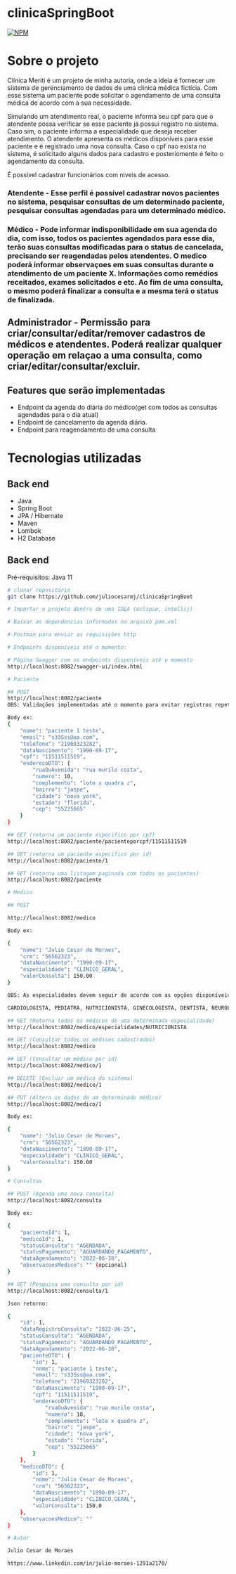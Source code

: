 # clinicaSpringBoot

[![NPM](https://img.shields.io/npm/l/react)](https://github.com/juliocesarmj/clinicaSpringBoot/blob/master/LICENCE) 

# Sobre o projeto

Clínica Meriti é um projeto de minha autoria, onde a ideia é fornecer um sistema de gerenciamento de dados de uma clinica médica fictícia.
Com esse sistema um paciente pode solicitar o agendamento de uma consulta médica de acordo com a sua necessidade.

Simulando um atendimento real, o paciente informa seu cpf para que o atendente possa verificar se esse paciente já possui registro no sistema.
Caso sim, o paciente informa a especialidade que deseja receber atendimento. O atendente apresenta os médicos disponíveis para esse paciente e é registrado uma nova consulta.
Caso o cpf nao exista no sistema, é solicitado alguns dados para cadastro e posteriomente é feito o agendamento da consulta.

É possível cadastrar funcionários com niveis de acesso.

### Atendente - Esse perfil é possível cadastrar novos pacientes no sistema, pesquisar consultas de um determinado paciente, pesquisar consultas agendadas para um determinado médico.
### Médico - Pode informar indisponibilidade em sua agenda do dia, com isso, todos os pacientes agendados para esse dia, terão suas consultas modificadas para o status de cancelada, precisando ser reagendadas pelos atendentes. O medico poderá informar observaçoes em suas consultas durante o atendimento de um paciente X. Informações como remédios receitados, exames solicitados e etc. Ao fim de uma consulta, o mesmo poderá finalizar a consulta e a mesma terá o status de finalizada.
## Administrador - Permissão para criar/consultar/editar/remover cadastros de médicos e atendentes. Poderá realizar qualquer operação em relaçao a uma consulta, como criar/editar/consultar/excluir.

## Features que serão implementadas

- Endpoint da agenda do diária do médico(get com todos as consultas agendadas para o dia atual)
- Endpoint de cancelamento da agenda diária.
- Endpoint para reagendamento de uma consulta

# Tecnologias utilizadas
## Back end
- Java
- Spring Boot
- JPA / Hibernate
- Maven
- Lombok
- H2 Database

## Back end
Pré-requisitos: Java 11

```bash
# clonar repositório
git clone https://github.com/juliocesarmj/clinicaSpringBoot

# Importar o projeto dentro de uma IDEA (eclipse, intellij)

# Baixar as dependencias informadas no arquivo pom.xml

# Postman para enviar as requisições http

# Endpoints disponíveis até o momento:

# Página Swagger com os endpoints disponíveis até o momento
http://localhost:8082/swagger-ui/index.html

# Paciente

## POST
http://localhost:8082/paciente
OBS: Validações implementadas até o momento para evitar registros repetidos(cpf, telefone e email)

Body ex: 
{
    "nome": "paciente 1 teste",
    "email": "s33Sss@aa.com",
    "telefone": "21969323282",
    "dataNascimento": "1990-09-17",
    "cpf": "11511511519",
    "enderecoDTO": {
        "ruaOuAvenida": "rua murilo costa",
        "numero": 10,
        "complemento": "lote x quadra z",
        "bairro": "jaspe",
        "cidade": "nova york",
        "estado": "florida",
        "cep": "55225665"
    }
}

## GET (retorna um paciente especifico por cpf)
http://localhost:8082/paciente/pacienteporcpf/11511511519

## GET (retorna um paciente especifico por id)
http://localhost:8082/paciente/1

## GET (retorna uma listagem paginada com todos os pacientes)
http://localhost:8082/paciente

# Medico

## POST 

http://localhost:8082/medico

Body ex:

{
    "nome": "Julio Cesar de Moraes",
    "crm": "56562323",
    "dataNascimento": "1990-09-17",
    "especialidade": "CLINICO_GERAL",
    "valorConsulta": 150.00
}

OBS: As especialidades devem seguir de acordo com as opções disponíveis, caso contrário uma exceção bad request será lançada.

CARDIOLOGISTA, PEDIATRA, NUTRICIONISTA, GINECOLOGISTA, DENTISTA, NEUROLOGISTA, CLINICO_GERAL, PSICOLOGO;

## GET (Retorna todos os médicos de uma determinada especialidade)
http://localhost:8082/medico/especialidades/NUTRICIONISTA

## GET (Consultar todos os médicos cadastrados)
http://localhost:8082/medico

## GET (Consultar um médico por id)
http://localhost:8082/medico/1

## DELETE (Excluir um médico do sistema)
http://localhost:8082/medico/1

## PUT (Altera os dados de um determinado médico)
http://localhost:8082/medico/1

Body ex:

{
    "nome": "Julio Cesar de Moraes",
    "crm": "56562323",
    "dataNascimento": "1990-09-17",
    "especialidade": "CLINICO_GERAL",
    "valorConsulta": 150.00
}

# Consultas

## POST (Agenda uma nova consulta)
http://localhost:8082/consulta

Body ex: 

{
    "pacienteId": 1,
    "medicoId": 1,
    "statusConsulta": "AGENDADA",
    "statusPagamento": "AGUARDANDO_PAGAMENTO",
    "dataAgendamento": "2022-06-30",
    "observacoesMedico": "" (opcional)
}

## GET (Pesquisa uma consulta por id)
http://localhost:8082/consulta/1

Json retorno:

{
    "id": 1,
    "dataRegistroConsulta": "2022-06-25",
    "statusConsulta": "AGENDADA",
    "statusPagamento": "AGUARDANDO_PAGAMENTO",
    "dataAgendamento": "2022-06-30",
    "pacienteDTO": {
        "id": 1,
        "nome": "paciente 1 teste",
        "email": "s33Sss@aa.com",
        "telefone": "21969323282",
        "dataNascimento": "1990-09-17",
        "cpf": "11511511519",
        "enderecoDTO": {
            "ruaOuAvenida": "rua murilo costa",
            "numero": 10,
            "complemento": "lote x quadra z",
            "bairro": "jaspe",
            "cidade": "nova york",
            "estado": "florida",
            "cep": "55225665"
        }
    },
    "medicoDTO": {
        "id": 1,
        "nome": "Julio Cesar de Moraes",
        "crm": "56562323",
        "dataNascimento": "1990-09-17",
        "especialidade": "CLINICO_GERAL",
        "valorConsulta": 150.0
    },
    "observacoesMedico": ""
}

# Autor

Julio Cesar de Moraes 

https://www.linkedin.com/in/julio-moraes-1291a2170/
